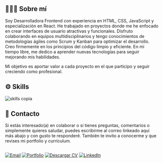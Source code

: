 ## 🙋🏻‍♀️ Sobre mí
Soy Desarrolladora Frontend con experiencia en HTML, CSS, JavaScript y especialización en React. He trabajado en proyectos donde me he enfocado en crear interfaces de usuario atractivas y funcionales. Disfruto colaborando en equipos multidisciplinarios y tengo conocimientos de metodologías ágiles como Scrum y Kanban para optimizar el desarrollo. Creo firmemente en los principios del código limpio y eficiente. En mi tiempo libre, me dedico a aprender nuevas tecnologías para seguir mejorando mis habilidades.

Mi objetivo es aportar valor a cada proyecto en el que participo y seguir creciendo como profesional.

## ⚙️ Skills
![skills copia](https://github.com/user-attachments/assets/a122329d-345c-4fad-9da4-63c6546dac44)


## 📮 Contacto
Si estás interesado(a) en colaborar o si tienes preguntas, comentarios o simplemente quieres saludar, puedes escribirme al correo linkeado aquí más abajo y con gusto te responderé.
También te invito a conocerme y que revises mi portfolio y currículum.


## 

[![Email](https://img.shields.io/badge/Email-545454?style=for-the-badge&logo=gmail&logoColor=red&labelColor=2f2f2f)](mailto:paolagonzalez.contacto@gmail.com)
[![Portfolio](https://img.shields.io/badge/Portfolio-c17ad5?style=for-the-badge&logoColor=white&labelColor=%23c17ad5)](https://paolagonzalez.vercel.app)
[![Descargar CV](https://img.shields.io/badge/Descargar_CV-white?style=for-the-badge&logo=google-drive&logoColor=blue&labelColor=%23ffbd59&color=f9c77c)](https://drive.google.com/file/d/1VQ6kflSSAFb7S46zfPHqnuK_c9z4aOQU/view?usp=drive_link)
[![LinkedIn](https://img.shields.io/badge/LinkedIn-509eff?style=for-the-badge&logo=linkedin&logoColor=white&labelColor=blue)](https://www.linkedin.com/in/paola-gonzalez-guzman/)










